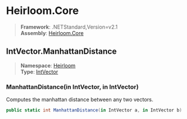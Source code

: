 # Heirloom.Core

> **Framework**: .NETStandard,Version=v2.1  
> **Assembly**: [Heirloom.Core][0]  

## IntVector.ManhattanDistance

> **Namespace**: [Heirloom][0]  
> **Type**: [IntVector][1]  

### ManhattanDistance(in IntVector, in IntVector)

Computes the manhattan distance between any two vectors.

```cs
public static int ManhattanDistance(in IntVector a, in IntVector b)
```

[0]: ../../../Heirloom.Core.md
[1]: ../IntVector.md
